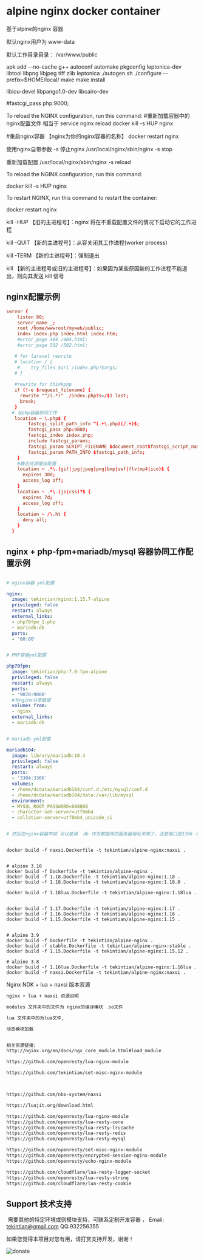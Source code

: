 # alpine nginx docker container

基于alpine的nginx 容器

默认nginx用户为 www-data

默认工作目录目录： /var/www/public


apk add --no-cache g++ autoconf automake pkgconfig leptonica-dev libtool libpng libjpeg tiff zlib leptonica
./autogen.sh
./configure --prefix=$HOME/local/
make
make install

libicu-devel  libpango1.0-dev  libcairo-dev


#fastcgi_pass php:9000;


To reload the NGINX configuration, run this command:
#重新加载容器中的nginx配置文件 相当于 service nginx reload
docker kill -s HUP nginx

#重启nginx容器 【nginx为你的nginx容器的名称】
docker restart nginx


使用nginx自带参数 -s 停止nginx
/usr/local/nginx/sbin/nginx -s stop

重新加载配置
/usr/local/nginx/sbin/nginx -s reload


To reload the NGINX configuration, run this command:

docker kill -s HUP nginx

To restart NGINX, run this command to restart the container:

docker restart nginx



kill -HUP 【旧的主进程号】：nginx 将在不重载配置文件的情况下启动它的工作进程

kill -QUIT 【新的主进程号】：从容关闭其工作进程(worker process)

kill -TERM 【新的主进程号】：强制退出

kill 【新的主进程号或旧的主进程号】：如果因为某些原因新的工作进程不能退出，则向其发送 kill 信号



## nginx配置示例

```conf
server {
    listen 80;
    server_name _;
    root /home/wwwroot/myweb/public;
    index index.php index.html index.htm;
    #error_page 404 /404.html;
    #error_page 502 /502.html;

   # for laravel rewrite
   # location / {
    #    try_files $uri /index.php?$args;
   # }
   
   #rewrite for thinkphp
   if (!-e $request_filename) {
     rewrite "^/(.*)"  /index.php?s=/$1 last;
     break;
   }
  # 与php容器协同工作
   location ~ \.php$ {
        fastcgi_split_path_info ^(.+\.php)(/.+)$;
        fastcgi_pass php:9000;
        fastcgi_index index.php;
        include fastcgi_params;
        fastcgi_param SCRIPT_FILENAME $document_root$fastcgi_script_name;
        fastcgi_param PATH_INFO $fastcgi_path_info;
    }
    #静态资源缓存配置
    location ~ .*\.(gif|jpg|jpeg|png|bmp|swf|flv|mp4|ico)$ {
      expires 30d;
      access_log off;
    }
    location ~ .*\.(js|css)?$ {
      expires 7d;
      access_log off;
    }
    location ~ /\.ht {
      deny all;
    }
  }
```



## nginx + php-fpm+mariadb/mysql 容器协同工作配置示例

```yml

# nginx容器 yml配置

nginx:
  image: tekintian/nginx:1.15.7-alpine
  privileged: false
  restart: always
  external_links:
  - php70fpm_1:php
  - mariadb:db
  ports:
  - '80:80'


# PHP容器yml配置

php70fpm:
  image: tekintian/php:7.0-fpm-alpine
  privileged: false
  restart: always
  ports:
  - '9070:9000'
  #与nginx共享数据
  volumes_from:
  - nginx
  external_links:
  - mariadb:db


# mariadb yml配置

mariadb104:
  image: library/mariadb:10.4
  privileged: false
  restart: always
  ports:
  - '3304:3306'
  volumes:
  - /home/dcdata/mariadb104/conf.d:/etc/mysql/conf.d
  - /home/dcdata/mariadb104/data:/var/lib/mysql
  environment:
  - MYSQL_ROOT_PASSWORD=888888
  - character-set-server=utf8mb4
  - collation-server=utf8mb4_unicode_ci


# 然后在nginx容器中就 可以使用  db 作为数据库的服务器地址来用了，注意端口是3306 不是你对外暴露的端口。
```

~~~shell

docker build -f naxsi.Dockerfile -t tekintian/alpine-nginx:naxsi .


# alpine 3.10
docker build -f Dockerfile -t tekintian/alpine-nginx .
docker build -f 1.18.Dockerfile -t tekintian/alpine-nginx:1.18 .
docker build -f 1.18.Dockerfile -t tekintian/alpine-nginx:1.18.0 .

docker build -f 1.18lua.Dockerfile -t tekintian/alpine-nginx:1.18lua .


docker build -f 1.17.Dockerfile -t tekintian/alpine-nginx:1.17 .
docker build -f 1.16.Dockerfile -t tekintian/alpine-nginx:1.16 .
docker build -f 1.15.Dockerfile -t tekintian/alpine-nginx:1.15 .


# alpine 3.9
docker build -f Dockerfile -t tekintian/alpine-nginx .
docker build -f stable.Dockerfile -t tekintian/alpine-nginx:stable .
docker build -f 1.15.Dockerfile -t tekintian/alpine-nginx:1.15.12 .

# alpine 3.8
docker build -f 1.16lua.Dockerfile -t tekintian/alpine-nginx:1.16lua .
docker build -f naxsi.Dockerfile -t tekintian/alpine-nginx:naxsi .

~~~

Nginx NDK + lua + naxsi 版本资源
~~~html
nginx + lua + naxsi 资源说明

modules 文件夹中的文件为 nginx的编译模块 .so文件

lua 文件夹中的为lua文件,

动态模块加载


相关资源链接:
http://nginx.org/en/docs/ngx_core_module.html#load_module

https://github.com/openresty/lua-nginx-module

https://github.com/tekintian/set-misc-nginx-module



https://github.com/nbs-system/naxsi

https://luajit.org/download.html

https://github.com/openresty/lua-nginx-module
https://github.com/openresty/lua-resty-core
https://github.com/openresty/lua-resty-lrucache
https://github.com/openresty/lua-resty-redis
https://github.com/openresty/lua-resty-mysql

https://github.com/openresty/set-misc-nginx-module
https://github.com/openresty/encrypted-session-nginx-module
https://github.com/openresty/echo-nginx-module

https://github.com/cloudflare/lua-resty-logger-socket
https://github.com/openresty/lua-resty-string
https://github.com/cloudflare/lua-resty-cookie

~~~


## Support 技术支持

​	需要其他的特定环境或则模块支持，可联系定制开发容器 ， Email: tekintian@gmail.com  QQ:932256355

如果您觉得本项目对您有用，请打赏支持开发，谢谢！

![donate](donate.png)



